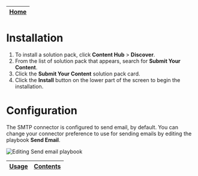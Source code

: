 | [Home](../README.md) |
|----------------------|

# Installation

1. To install a solution pack, click **Content Hub** > **Discover**.   
2. From the list of solution pack that appears, search for **Submit Your Content**.    
3. Click the **Submit Your Content** solution pack card.   
4. Click the **Install** button on the lower part of the screen to begin the installation.

# Configuration

The SMTP connector is configured to send email, by default. You can change your connector preference to use for sending emails by editing the playbook **Send Email**.

![Editing Send email playbook](./res/configuration.png)

| [Usage](./usage.md) | [Contents](./contents.md) |
|---------------------|---------------------------|